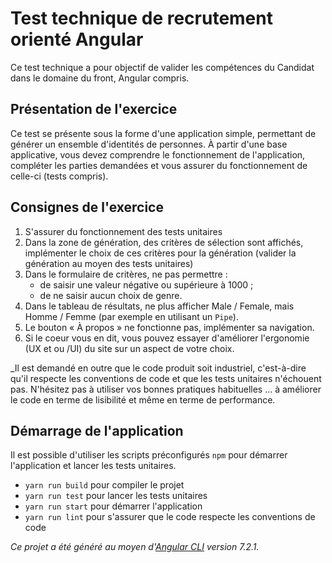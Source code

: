 # Test technique de recrutement orienté Angular

Ce test technique a pour objectif de valider les compétences du Candidat dans le domaine du front, Angular compris.

## Présentation de l'exercice

Ce test se présente sous la forme d'une application simple, permettant de générer un ensemble d'identités de personnes. À partir d'une base applicative, vous devez comprendre le fonctionnement de l'application, compléter les parties demandées et vous assurer du fonctionnement de celle-ci (tests compris).

## Consignes de l'exercice

1. S'assurer du fonctionnement des tests unitaires
1. Dans la zone de génération, des critères de sélection sont affichés, implémenter le choix de ces critères pour la génération (valider la génération au moyen des tests unitaires)
1. Dans le formulaire de critères, ne pas permettre :
	* de saisir une valeur négative ou supérieure à 1000 ;
	* de ne saisir aucun choix de genre.
1. Dans le tableau de résultats, ne plus afficher Male / Female, mais Homme / Femme (par exemple en utilisant un `Pipe`).
1. Le bouton « À propos » ne fonctionne pas, implémenter sa navigation.
1. Si le coeur vous en dit, vous pouvez essayer d'améliorer l'ergonomie (UX et ou /UI) du site sur un aspect de votre choix.

_Il est demandé en outre que le code produit soit industriel, c'est-à-dire qu'il respecte les conventions de code et que les tests unitaires n'échouent pas.
N'hésitez pas à utiliser vos bonnes pratiques habituelles ... à améliorer le code en terme de lisibilité et même en terme de performance.

## Démarrage de l'application 

Il est possible d'utiliser les scripts préconfigurés `npm` pour démarrer l'application et lancer les tests unitaires.
* `yarn run build` pour compiler le projet
* `yarn run test` pour lancer les tests unitaires
* `yarn run start` pour démarrer l'application
* `yarn run lint` pour s'assurer que le code respecte les conventions de code


_Ce projet a été généré au moyen d'[Angular CLI](https://github.com/angular/angular-cli) version 7.2.1._
